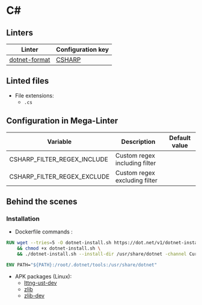 <!-- markdownlint-disable MD003 MD020 MD033 MD041 -->
<!-- Generated by .automation/build.py, please do not update manually -->
<!-- Instead, update descriptor file at https://github.com/nvuillam/mega-linter/tree/master/megalinter/descriptors/csharp.yml -->
# C#

## Linters

| Linter                                   | Configuration key                 |
|------------------------------------------|-----------------------------------|
| [dotnet-format](csharp_dotnet_format.md) | [CSHARP](csharp_dotnet_format.md) |

## Linted files

- File extensions:
  - `.cs`

## Configuration in Mega-Linter

| Variable                    | Description                   | Default value |
|-----------------------------|-------------------------------|---------------|
| CSHARP_FILTER_REGEX_INCLUDE | Custom regex including filter |               |
| CSHARP_FILTER_REGEX_EXCLUDE | Custom regex excluding filter |               |


## Behind the scenes

### Installation

- Dockerfile commands :
```dockerfile
RUN wget --tries=5 -O dotnet-install.sh https://dot.net/v1/dotnet-install.sh \
    && chmod +x dotnet-install.sh \
    && ./dotnet-install.sh --install-dir /usr/share/dotnet -channel Current -version latest

ENV PATH="${PATH}:/root/.dotnet/tools:/usr/share/dotnet"
```

- APK packages (Linux):
  - [lttng-ust-dev](https://pkgs.alpinelinux.org/packages?branch=edge&name=lttng-ust-dev)
  - [zlib](https://pkgs.alpinelinux.org/packages?branch=edge&name=zlib)
  - [zlib-dev](https://pkgs.alpinelinux.org/packages?branch=edge&name=zlib-dev)
